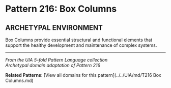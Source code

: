 # Pattern 216: Box Columns

## ARCHETYPAL ENVIRONMENT

Box Columns provide essential structural and functional elements that support the healthy development and maintenance of complex systems.

---

*From the UIA 5-fold Pattern Language collection*  
*Archetypal domain adaptation of Pattern 216*

**Related Patterns**: [View all domains for this pattern](../../UIA/md/T216 Box Columns.md)